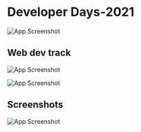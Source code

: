
# Developer Days-2021

![App Screenshot](https://via.placeholder.com/468x300?text=App+Screenshot+Here)

  
## Web dev track



![App Screenshot](https://via.placeholder.com/468x300?text=App+Screenshot+Here)

![App Screenshot](https://via.placeholder.com/468x300?text=App+Screenshot+Here)

  
## Screenshots

![App Screenshot](https://via.placeholder.com/468x300?text=App+Screenshot+Here)

  
